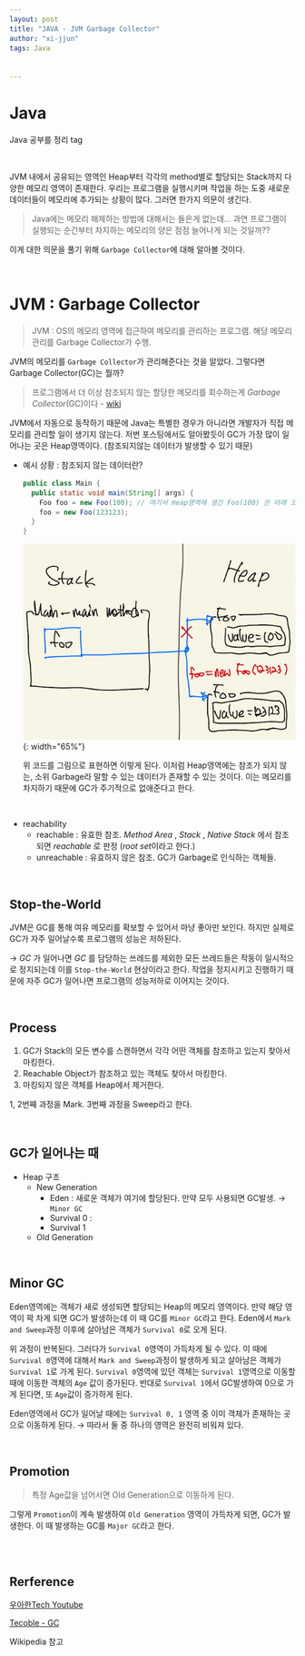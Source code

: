 ```yaml
---
layout: post
title: "JAVA - JVM Garbage Collector"
author: "xi-jjun"
tags: Java


---
```


# Java

Java 공부를 정리 tag

<br>

JVM 내에서 공유되는 영역인 Heap부터 각각의 method별로 할당되는 Stack까지 다양한 메모리 영역이 존재한다. 우리는 프로그램을 실행시키며 작업을 하는 도중 새로운 데이터들이 메모리에 추가되는 상황이 많다. 그러면 한가지 의문이 생긴다. 

> Java에는 메모리 해제하는 방법에 대해서는 들은게 없는데... 과연 프로그램이 실행되는 순간부터 차지하는 메모리의 양은 점점 늘어나게 되는 것일까??

이게 대한 의문을 풀기 위해 `Garbage Collector`에 대해 알아볼 것이다.

<br>

# JVM : Garbage Collector

> JVM : OS의 메모리 영역에 접근하여 메모리를 관리하는 프로그램. 해당 메모리 관리를 Garbage Collector가 수행.

JVM의 메모리를 `Garbage Collector`가 관리해준다는 것을 알았다. 그렇다면 Garbage Collector(GC)는 뭘까?

> 프로그램에서 더 이상 참조되지 않는 할당한 메모리를 회수하는게 *Garbage Collector*(GC)이다 - [wiki](https://en.wikipedia.org/wiki/Garbage_collection_(computer_science))

JVM에서 자동으로 동작하기 때문에 Java는 특별한 경우가 아니라면 개발자가 직접 메모리를 관리할 일이 생기지 않는다. 저번 포스팅에서도 알아봤듯이 GC가 가장 많이 일어나는 곳은 Heap영역이다. (참조되지않는 데이터가 발생할 수 있기 때문)

- 예시 상황 : 참조되지 않는 데이터란?

  ```java
  public class Main {
    public static void main(String[] args) {
      Foo foo = new Foo(100); // 여기서 Heap영역에 생긴 Foo(100) 은 아래 코드에 의해 참조가 끊긴다.
      foo = new Foo(123123);
    }
  }
  ```

  ![javaGC1](https://github.com/xi-jjun/xi-jjun.github.io/blob/master/_posts/java/img/javaGC1.png?raw=True){: width="65%"}

  위 코드를 그림으로 표현하면 이렇게 된다. 이처럼 Heap영역에는 참조가 되지 않는, 소위 Garbage라 말할 수 있는 데이터가 존재할 수 있는 것이다. 이는 메모리를 차지하기 때문에 GC가 주기적으로 없애준다고 한다.

<br>

- reachability
  - reachable : 유효한 참조. *Method Area* , *Stack* , *Native Stack* 에서 참조되면 *reachable* 로 판정 (*root set*이라고 한다.)
  - unreachable : 유효하지 않은 참조. GC가 Garbage로 인식하는 객체들.

<br>

## Stop-the-World

JVM은 GC를 통해 여유 메모리를 확보할 수 있어서 마냥 좋아만 보인다. 하지만 실제로 GC가 자주 일어날수록 프로그램의 성능은 저하된다.

→ *GC* 가 일어나면 *GC* 를 담당하는 쓰레드를 제외한 모든 쓰레드들은 작동이 일시적으로 정지되는데 이를 `Stop-the-World` 현상이라고 한다. 작업을 정지시키고 진행하기 때문에 자주 GC가 일어나면 프로그램의 성능저하로 이어지는 것이다.

<br>

## Process

1. GC가 Stack의 모든 변수를 스캔하면서 각각 어떤 객체를 참조하고 있는지 찾아서 마킹한다.
2. Reachable Object가 참조하고 있는 객체도 찾아서 마킹한다.
3. 마킹되지 않은 객체를 Heap에서 제거한다.

1, 2번째 과정을 Mark. 3번째 과정을 Sweep라고 한다. 

<br>

## GC가 일어나는 때

- Heap 구조
  - New Generation
    - Eden : 새로운 객체가 여기에 할당된다. 만약 모두 사용되면 GC발생. → `Minor GC`
    - Survival 0 : 
    - Survival 1
  - Old Generation

<br>

## Minor GC

Eden영역에는 객체가 새로 생성되면 할당되는 Heap의 메모리 영역이다. 만약 해당 영역이 꽉 차게 되면 GC가 발생하는데 이 때 GC를 `Minor GC`라고 한다. Eden에서 `Mark and Sweep`과정 이후에 살아남은 객체가 `Survival 0`로 오게 된다.

위 과정이 반복된다. 그러다가 `Survival 0`영역이 가득차게 될 수 있다. 이 때에 `Survival 0`영역에 대해서 `Mark and Sweep`과정이 발생하게 되고 살아남은 객체가 `Survival 1`로 가게 된다. `Survival 0`영역에 있던 객체는 `Survival 1`영역으로 이동할 때에 이동한 객체의 `Age` 값이 증가된다. 반대로 `Survival 1`에서 GC발생하여 0으로 가게 된다면, 또 `Age`값이 증가하게 된다.

Eden영역에서 GC가 일어날 때에는 `Survival 0, 1` 영역 중 이미 객체가 존재하는 곳으로 이동하게 된다. → 따라서 둘 중 하나의 영역은 완전히 비워져 있다.

<br>

## Promotion

> 특정 Age값을 넘어서면 Old Generation으로 이동하게 된다.

그렇게 `Promotion`이 계속 발생하여 `Old Generation` 영역이 가득차게 되면, GC가 발생한다. 이 때 발생하는 GC를 `Major GC`라고 한다.

<br>

<br>



## Rerference

[우아한Tech Youtube](https://www.youtube.com/watch?v=vZRmCbl871I)

[Tecoble - GC](https://tecoble.techcourse.co.kr/post/2021-08-30-jvm-gc/)

Wikipedia 참고



